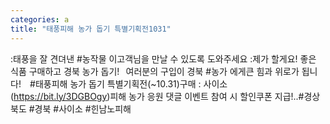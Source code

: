 ```yaml
---
categories: a
title: "태풍피해 농가 돕기 특별기획전1031"
---
```

:태풍을 잘 견뎌낸 #농작물 이고객님을 만날 수 있도록 도와주세요 :제가 할게요! 좋은 식품 구매하고 경북 농가 돕기!⠀여러분의 구입이 경북 #농가 에게큰 힘과 위로가 됩니다!⠀ #태풍피해 농가 돕기 특별기획전(~10.31)구매 : 사이소(https://bit.ly/3DGBOgy)피해 농가 응원 댓글 이벤트 참여 시 할인쿠폰 지급!..#경상북도 #경북 #사이소 #힌남노피해